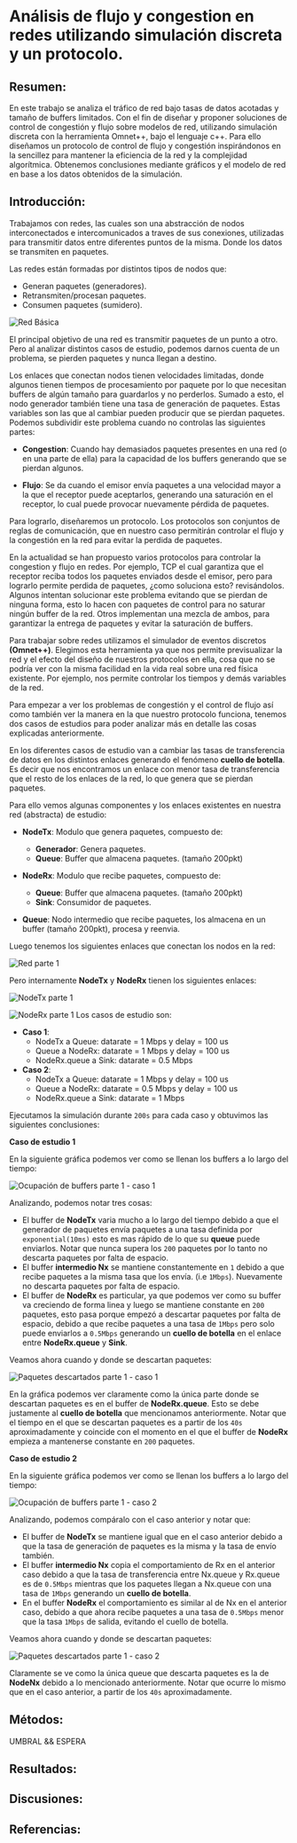 # Análisis de flujo y congestion en redes utilizando simulación discreta y un protocolo.

## Resumen:

En este trabajo se analiza el tráfico de red bajo tasas de datos acotadas y tamaño de buffers limitados.
Con el fin de diseñar y proponer soluciones de control de congestión y flujo sobre modelos de red, utilizando simulación discreta con la herramienta Omnet++, bajo el lenguaje c++.
Para ello diseñamos un protocolo de control de flujo y congestión inspirándonos en la sencillez para mantener la eficiencia de la red y la complejidad algorítmica.
Obtenemos conclusiones mediante gráficos y el modelo de red en base a los datos obtenidos de la simulación.

## Introducción:

<!--
- Definir el problema y contextualizar al lector con definiciones básicas.
    + Ej: "Nosotros en las redes vamos a encontrar tal y tal problema ...
           , el flujo esta tal cosa, la congestion tal otra ..."
-->

Trabajamos con redes, las cuales son una abstracción de nodos interconectados e intercomunicados a traves de sus conexiones, utilizadas para transmitir datos entre diferentes puntos de la misma. Donde los datos se transmiten en paquetes.

Las redes están formadas por distintos tipos de nodos que:

- Generan paquetes (generadores).
- Retransmiten/procesan paquetes.
- Consumen paquetes (sumidero).

![Red Básica](/IMGs/red-basica.png)

El principal objetivo de una red es transmitir paquetes de un punto a otro. Pero al analizar distintos casos de estudio, podemos darnos cuenta de un problema, se pierden paquetes y nunca llegan a destino.

Los enlaces que conectan nodos tienen velocidades limitadas, donde algunos tienen tiempos de procesamiento por paquete por lo que necesitan buffers de algún tamaño para guardarlos y no perderlos. Sumado a esto, el nodo generador también tiene una tasa de generación de paquetes.
Estas variables son las que al cambiar pueden producir que se pierdan paquetes. Podemos subdividir este problema cuando no controlas las siguientes partes:

- **Congestion**: Cuando hay demasiados paquetes presentes en una red (o en una parte de ella) para la capacidad de los buffers generando que se pierdan algunos.

- **Flujo**: Se da cuando el emisor envía paquetes a una velocidad mayor a la que el receptor puede aceptarlos, generando una saturación en el receptor, lo cual puede provocar nuevamente pérdida de paquetes.

Para lograrlo, diseñaremos un protocolo. Los protocolos son conjuntos de reglas de comunicación, que en nuestro caso permitirán controlar el flujo y la congestión en la red para evitar la perdida de paquetes.

<!--
Describir el estado del arte. (trabajos previos) + Ej: "En la actualidad se han propuesto varios protocolos para controlar la congestion y flujo en redes, como TCP, ..."
-->

En la actualidad se han propuesto varios protocolos para controlar la congestion y flujo en redes. Por ejemplo, TCP el cual garantiza que el receptor reciba todos los paquetes enviados desde el emisor, pero para lograrlo permite perdida de paquetes, ¿como soluciona esto? revisándolos.
Algunos intentan solucionar este problema evitando que se pierdan de ninguna forma, esto lo hacen con paquetes de control para no saturar ningún buffer de la red.
Otros implementan una mezcla de ambos, para garantizar la entrega de paquetes y evitar la saturación de buffers.

<!--
- Metodologia de trabajo.
    + Ej: "Nosotros vamos a trabajar con simulacion discreta, que es ...
           y emplearems un protocolo que vamos a proponer, para analizar el flujo y congestion en redes ..."
-->

Para trabajar sobre redes utilizamos el simulador de eventos discretos **(Omnet++)**. Elegimos esta herramienta ya que nos permite previsualizar la red y el efecto del diseño de nuestros protocolos en ella, cosa que no se podría ver con la misma facilidad en la vida real sobre una red física existente. Por ejemplo, nos permite controlar los tiempos y demás variables de la red.

<!--
- Presentación de nuestros casos de estudio.
   + Explicar caso 1: su ventaja, problemas, etc.
   + Explicar caso 2: su ventaja, problemas, etc.
   + Obs: Incluir las primeras graficas de la parte 1, con las conculciones y problemas que encontramos osea interpretarlas (ej, aca podemos ver que los paquetes, buffers, paquetes enviado, tal y tal cosa ...)
-->

Para empezar a ver los problemas de congestión y el control de flujo así como también ver la manera en la que nuestro protocolo funciona, tenemos dos casos de estudios para poder analizar más en detalle las cosas explicadas anteriormente.

En los diferentes casos de estudio van a cambiar las tasas de transferencia de datos en los distintos enlaces generando el fenómeno **cuello de botella**. Es decir que nos encontramos un enlace con menor tasa de transferencia que el resto de los enlaces de la red, lo que genera que se pierdan paquetes.

Para ello vemos algunas componentes y los enlaces existentes en nuestra red (abstracta) de estudio:

- **NodeTx**: Modulo que genera paquetes, compuesto de:

  - **Generador**: Genera paquetes.
  - **Queue**: Buffer que almacena paquetes. (tamaño 200pkt)

- **NodeRx**: Modulo que recibe paquetes, compuesto de:

  - **Queue**: Buffer que almacena paquetes. (tamaño 200pkt)
  - **Sink**: Consumidor de paquetes.

- **Queue**: Nodo intermedio que recibe paquetes, los almacena en un buffer (tamaño 200pkt), procesa y reenvia.

Luego tenemos los siguientes enlaces que conectan los nodos en la red:

![Red parte 1](/IMGs/red-parte1.png)

Pero internamente **NodeTx** y **NodeRx** tienen los siguientes enlaces:

![NodeTx parte 1](/IMGs/NodeTx-parte1.png)

![NodeRx parte 1](/IMGs/NodeRx-parte1.png)
Los casos de estudio son:

- **Caso 1**:
  - NodeTx a Queue: datarate = 1 Mbps y delay = 100 us
  - Queue a NodeRx: datarate = 1 Mbps y delay = 100 us
  - NodeRx.queue a Sink: datarate = 0.5 Mbps
- **Caso 2**:
  - NodeTx a Queue: datarate = 1 Mbps y delay = 100 us
  - Queue a NodeRx: datarate = 0.5 Mbps y delay = 100 us
  - NodeRx.queue a Sink: datarate = 1 Mbps

Ejecutamos la simulación durante `200s` para cada caso y obtuvimos las siguientes conclusiones:

**Caso de estudio 1**

En la siguiente gráfica podemos ver como se llenan los buffers a lo largo del tiempo:

![Ocupación de buffers parte 1 - caso 1](/GRAFICAS/buffers-parte1-caso1.png)

Analizando, podemos notar tres cosas:

- El buffer de **NodeTx** varia mucho a lo largo del tiempo debido a que el generador de paquetes envía paquetes a una tasa definida por `exponential(10ms)` esto es mas rápido de lo que su **queue** puede enviarlos. Notar que nunca supera los `200` paquetes por lo tanto no descarta paquetes por falta de espacio.
- El buffer **intermedio Nx** se mantiene constantemente en `1` debido a que recibe paquetes a la misma tasa que los envía. (i.e `1Mbps`). Nuevamente no descarta paquetes por falta de espacio.
- El buffer de **NodeRx** es particular, ya que podemos ver como su buffer va creciendo de forma linea y luego se mantiene constante en `200` paquetes, esto pasa porque empezó a descartar paquetes por falta de espacio, debido a que recibe paquetes a una tasa de `1Mbps` pero solo puede enviarlos a `0.5Mbps` generando un **cuello de botella** en el enlace entre **NodeRx.queue** y **Sink**.

Veamos ahora cuando y donde se descartan paquetes:

![Paquetes descartados parte 1 - caso 1](/GRAFICAS/pkt-descartados-parte1-caso1.png)

En la gráfica podemos ver claramente como la única parte donde se descartan paquetes es en el buffer de **NodeRx.queue**. Esto se debe justamente al **cuello de botella** que mencionamos anteriormente. Notar que el tiempo en el que se descartan paquetes es a partir de los `40s` aproximadamente y coincide con el momento en el que el buffer de **NodeRx** empieza a mantenerse constante en `200` paquetes.

**Caso de estudio 2**

En la siguiente gráfica podemos ver como se llenan los buffers a lo largo del tiempo:

![Ocupación de buffers parte 1 - caso 2](/GRAFICAS/buffers-parte1-caso2.png)

Analizando, podemos compáralo con el caso anterior y notar que:

- El buffer de **NodeTx** se mantiene igual que en el caso anterior debido a que la tasa de generación de paquetes es la misma y la tasa de envío también.
- El buffer **intermedio Nx** copia el comportamiento de Rx en el anterior caso debido a que la tasa de transferencia entre Nx.queue y Rx.queue es de `0.5Mbps` mientras que los paquetes llegan a Nx.queue con una tasa de `1Mbps` generando un **cuello de botella**.
- En el buffer **NodeRx** el comportamiento es similar al de Nx en el anterior caso, debido a que ahora recibe paquetes a una tasa de `0.5Mbps` menor que la tasa `1Mbps` de salida, evitando el cuello de botella.

Veamos ahora cuando y donde se descartan paquetes:

![Paquetes descartados parte 1 - caso 2](/GRAFICAS/pkt-descartados-parte1-caso2.png)

Claramente se ve como la única queue que descarta paquetes es la de **NodeNx** debido a lo mencionado anteriormente. Notar que ocurre lo mismo que en el caso anterior, a partir de los `40s` aproximadamente.

<!--
En el enunciado dice que hay que contestar las siguientes preguntas de la PARTE DE TAREA ANÁLISIS:
- ¿Qué diferencia observa entre el caso de estudio 1 y 2?
- ¿Cuál es la fuente limitante en cada uno?
- Investigue sobre la diferencia entre control de flujo y control de congestión (ver Figura 6-22 del libro Tanenbaum).
-->

## Métodos:

UMBRAL && ESPERA

<!--
Una sección que describir nuestra propuesta de solución:
- Describimos el algoritmo.
- Como llegamos a esa idea.
- Una pequeña hipotesis de porque creemos que va a funcionar.
-->

## Resultados:

<!--
- Una seccion que detalla los resultados de los algoritmos diseñados con graficos tanto para el caso 1 y caso 2.
- Concluciones de los resultados.

Opcional: Si no llegamos directamente al algoritmo, se puede incluir algunas modificacion que le fuimos haciendo al algoritmo para que funcionen mejor. (Es decir algunas variables globales, parametros, que no cambia tanto codigo, etc.)
Importante: Implementar todo el algoritmo de nuevo no se considera modificacion,  eso se ecribe en otro paper.

(Aca podemos agregar el caso 3 nuestro y explicar porque esta bueno, etc.)


Agregar graficos de carga ofrecida vs carga util explicada en el video:
https://www.youtube.com/watch?v=W8r8zSPjeAs&feature=youtu.be

El enunciado dice que hay que contestar las siguientes preguntas de la PARTE TAREA DE DISEÑO:
- ¿Cómo cree que se comporta su algoritmo de control de flujo y congestión?
- ¿Funciona para el caso de estudio 1 y 2 por igual? ¿Por qué?
-->

## Discusiones:

<!--
Una seccion con los logros, limitaiones y posibles mejoras de nuestro algoritmo propuesto.
-->

## Referencias:

<!--
- Todas las referencias que usamos en el trabajo. LIBROS, PAPERS, WEB, ETC.
(Nosotros usamos el manual de omnet++ y  quizas algo más ...).

Si agregamos imagenes de tanembaun para explicar algo de flujo y congestion, tambien se debe referenciar.
-->
